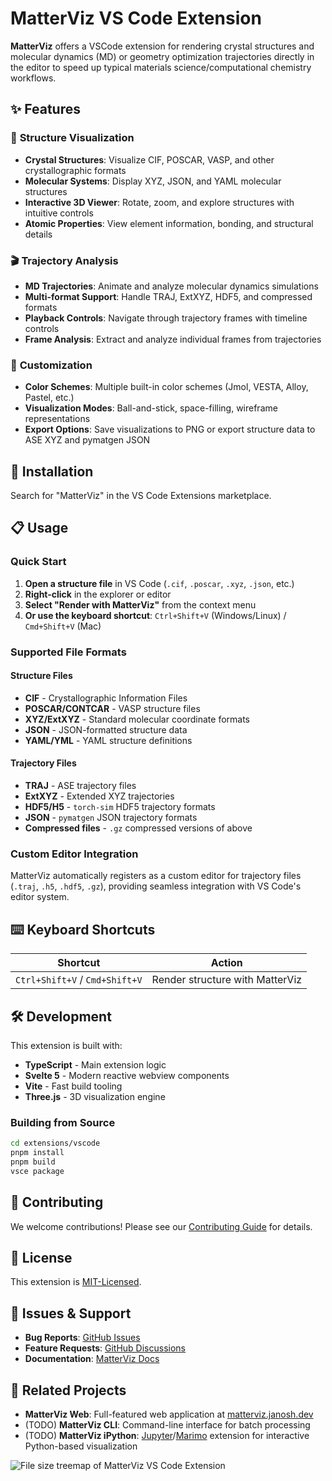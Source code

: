 # MatterViz VS Code Extension

**MatterViz** offers a VSCode extension for rendering crystal structures and molecular dynamics (MD) or geometry optimization trajectories directly in the editor to speed up typical materials science/computational chemistry workflows.

## ✨ Features

### 🔬 **Structure Visualization**

- **Crystal Structures**: Visualize CIF, POSCAR, VASP, and other crystallographic formats
- **Molecular Systems**: Display XYZ, JSON, and YAML molecular structures
- **Interactive 3D Viewer**: Rotate, zoom, and explore structures with intuitive controls
- **Atomic Properties**: View element information, bonding, and structural details

### 🎬 **Trajectory Analysis**

- **MD Trajectories**: Animate and analyze molecular dynamics simulations
- **Multi-format Support**: Handle TRAJ, ExtXYZ, HDF5, and compressed formats
- **Playback Controls**: Navigate through trajectory frames with timeline controls
- **Frame Analysis**: Extract and analyze individual frames from trajectories

### 🎨 **Customization**

- **Color Schemes**: Multiple built-in color schemes (Jmol, VESTA, Alloy, Pastel, etc.)
- **Visualization Modes**: Ball-and-stick, space-filling, wireframe representations
- **Export Options**: Save visualizations to PNG or export structure data to ASE XYZ and pymatgen JSON

## 🚀 Installation

Search for "MatterViz" in the VS Code Extensions marketplace.

## 📋 Usage

### Quick Start

1. **Open a structure file** in VS Code (`.cif`, `.poscar`, `.xyz`, `.json`, etc.)
2. **Right-click** in the explorer or editor
3. **Select "Render with MatterViz"** from the context menu
4. **Or use the keyboard shortcut**: `Ctrl+Shift+V` (Windows/Linux) / `Cmd+Shift+V` (Mac)

### Supported File Formats

#### Structure Files

- **CIF** - Crystallographic Information Files
- **POSCAR/CONTCAR** - VASP structure files
- **XYZ/ExtXYZ** - Standard molecular coordinate formats
- **JSON** - JSON-formatted structure data
- **YAML/YML** - YAML structure definitions

#### Trajectory Files

- **TRAJ** - ASE trajectory files
- **ExtXYZ** - Extended XYZ trajectories
- **HDF5/H5** - `torch-sim` HDF5 trajectory formats
- **JSON** - `pymatgen` JSON trajectory formats
- **Compressed files** - `.gz` compressed versions of above

### Custom Editor Integration

MatterViz automatically registers as a custom editor for trajectory files (`.traj`, `.h5`, `.hdf5`, `.gz`), providing seamless integration with VS Code's editor system.

## ⌨️ Keyboard Shortcuts

| Shortcut                       | Action                          |
| ------------------------------ | ------------------------------- |
| `Ctrl+Shift+V` / `Cmd+Shift+V` | Render structure with MatterViz |

## 🛠️ Development

This extension is built with:

- **TypeScript** - Main extension logic
- **Svelte 5** - Modern reactive webview components
- **Vite** - Fast build tooling
- **Three.js** - 3D visualization engine

### Building from Source

```bash
cd extensions/vscode
pnpm install
pnpm build
vsce package
```

## 🤝 Contributing

We welcome contributions! Please see our [Contributing Guide](../../contributing.md) for details.

## 📄 License

This extension is [MIT-Licensed](./license).

## 🐛 Issues & Support

- **Bug Reports**: [GitHub Issues](https://github.com/janosh/matterviz/issues)
- **Feature Requests**: [GitHub Discussions](https://github.com/janosh/matterviz/discussions)
- **Documentation**: [MatterViz Docs](https://matterviz.janosh.dev)

## 🔗 Related Projects

- **MatterViz Web**: Full-featured web application at [matterviz.janosh.dev](https://matterviz.janosh.dev)
- (TODO) **MatterViz CLI**: Command-line interface for batch processing
- (TODO) **MatterViz iPython**: [Jupyter](https://jupyter.org)/[Marimo](https://marimo.io) extension for interactive Python-based visualization

![File size treemap of MatterViz VS Code Extension](https://github.com/user-attachments/assets/a1f9469b-5535-4daf-a3e7-86e447f6b853)
